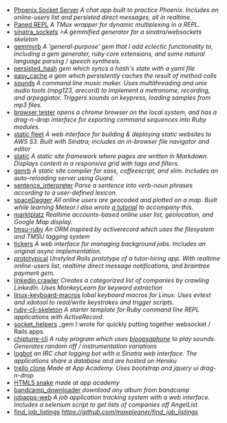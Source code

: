 - [Phoenix Socket Server](https://github.com/maxpleaner/phoenix_socket_server) _A chat app built to practice Phoenix. Includes an online-users list and persisted direct messages, all in realtime._
- [Paned REPL](https://github.com/maxpleaner/paned_repl) _A TMux wrapper for dynamic multiplexing in a REPL._
- [sinatra_sockets](https://github.com/maxpleaner/sinatra_sockets">sinatra_sockets) _>A gemmified generator for a sinatra/websockets skeleton_
- [gemmyrb](https://github.com/maxpleaner/gemmy) _A 'general-purpose' gem that I add eclectic functionality to, including a gem generater, ruby core extensions, and some natural language parsing / speech synthesis._
- [persisted_hash](http://github.com/maxpleaner/persisted_hash) _gem which syncs a hash's state with a yaml file_
- [easy_cache](http://github.com/maxpleaner/easy_cache) _a gem which persistently caches the result of method calls_
- [sounds](https://github.com/maxpleaner/sounds) _A command line music maker. Uses multithreading and unix audio tools (mpg123, arecord) to implement a metronome, recording, and arpeggiator. Triggers sounds on keypress, loading samples from mp3 files._
- [browser tester](https://github.com/maxpleaner/browser_tester) _opens a chrome browser on the local system, and has a drag-n-drop interface for exporting command sequences into Ruby modules._
- [static fleet](https://github.com/maxpleaner/static_fleet) _A web interface for building & deploying static websites to AWS S3. Built with Sinatra; includes an in-browser file navigator and editor_
- [static](https://github.com/maxpleaner/static) _A static site framework where pages are written in Markdown. Displays content in a responsive grid with tags and filters._
- [genrb](https://github.com/maxpleaner/genrb) _A static site compiler for sass, coffeescript, and slim. Includes an auto-reloading server using Guard._
- [sentence_interpreter](https://github.com/maxpleaner/sentence_interpreter) _Parse a sentence into verb-noun phrases according to a user-defined lexicon._
- [spaceDagger](https://github.com/maxpleaner/spaceDagger">spaceDagger) _All online users are geocoded and plotted on a map. Built while learning Meteor.I also wrote [a tutorial](https://medium.com/@maxpleaner/meteor-tutorial-plotting-online-users-on-a-map-adf3c3d1ebc6) to accompany this._
- [marktplatz](https://github.com/maxpleaner/marktplatz) _Realtime accounts-based online user list, geolocation, and Google Map display._
- [tmsu-ruby](https://github.com/maxpleaner/tmsu-ruby) _An ORM inspired by activerecord which uses the filesystem and TMSU tagging system_
- [tickers](https://github.com/maxpleaner/tickers) _A web interface for managing background jobs. Includes an original async implementation._
- [prototypical](https://github.com/maxpleaner/prototypical) _Unstyled Rails prototype of a tutor-hiring app. With realtime online-users list, realtime direct message notifications, and braintree payment gem._
- [linkedin crawler](https://github.com/maxpleaner/tagger) _Creates a categorized list of companies by crawling LinkedIn. Uses MonkeyLearn for keyword extraction_
- [linux-keyboard-macros](http://github.com/maxpleaner/linux-keyboard-macros) _lobal keyboard macros for Linux. Uses evtest and xdotool to read/write keystrokes and trigger scripts._
- [ruby-cli-skeleton](http://github.com/maxpleaner/ruby-cli-skeleton) _A starter template for Ruby command line REPL applications with ActiveRecord._
- [socket_helpers](http://github.com/maxpleaner/socket_helpers) _gem I wrote for quickly putting together websocket / Rails apps.
- [chiptune-cli](http://github.com/maxpleaner/chiptune-cli) _A ruby program which uses [bloopsaphone](https://github.com/mental/bloopsaphone) to play sounds. Generates random riff / instrumentation variations_
- [logbot](http://maxp-logbot.herokuapp.com) _an IRC chat logging bot with a Sinatra web interface. The applications share a database and are hosted on Heroku_
- [trello clone](http://maxp-trello.herokuapp.com/#boards/1) _Made at App Academy. Uses bootstrap and jquery ui drag-n-drop_
- [HTML5 snake](http://maxpleaner.github.io/snake) _made at app academy_
- [bandcamp_downloader](https://github.com/maxpleaner/bandcamp_downloader) _download any album from bandcamp_
- [jobapps-web](https://github.com/MaxPleaner/jobapps) _A job application tracking system with a web interface. Includes a selenium script to get lists of companies off AngelList._
- [find_job_listings](https://github.com/maxpleaner/find_job_listings) _https://github.com/maxpleaner/find_job_listings_
